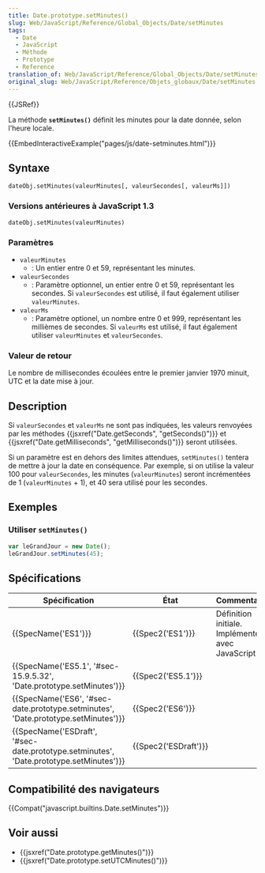 ```yaml
---
title: Date.prototype.setMinutes()
slug: Web/JavaScript/Reference/Global_Objects/Date/setMinutes
tags:
  - Date
  - JavaScript
  - Méthode
  - Prototype
  - Reference
translation_of: Web/JavaScript/Reference/Global_Objects/Date/setMinutes
original_slug: Web/JavaScript/Reference/Objets_globaux/Date/setMinutes
---
```

{{JSRef}}

La méthode **`setMinutes()`** définit les minutes pour la date donnée, selon l'heure locale.

{{EmbedInteractiveExample("pages/js/date-setminutes.html")}}

## Syntaxe

    dateObj.setMinutes(valeurMinutes[, valeurSecondes[, valeurMs]])

### Versions antérieures à JavaScript 1.3

    dateObj.setMinutes(valeurMinutes)

### Paramètres

- `valeurMinutes`
  - : Un entier entre 0 et 59, représentant les minutes.
- `valeurSecondes`
  - : Paramètre optionnel, un entier entre 0 et 59, représentant les secondes. Si `valeurSecondes` est utilisé, il faut également utiliser `valeurMinutes`.
- `valeurMs`
  - : Paramètre optionel, un nombre entre 0 et 999, représentant les millièmes de secondes. Si `valeurMs` est utilisé, il faut également utiliser `valeurMinutes` et `valeurSecondes`.

### Valeur de retour

Le nombre de millisecondes écoulées entre le premier janvier 1970 minuit, UTC et la date mise à jour.

## Description

Si `valeurSecondes` et `valeurMs` ne sont pas indiquées, les valeurs renvoyées par les méthodes {{jsxref("Date.getSeconds", "getSeconds()")}} et {{jsxref("Date.getMilliseconds", "getMilliseconds()")}} seront utilisées.

Si un paramètre est en dehors des limites attendues, `setMinutes()` tentera de mettre à jour la date en conséquence. Par exemple, si on utilise la valeur 100 pour `valeurSecondes`, les minutes (`valeurMinutes`) seront incrémentées de 1 (`valeurMinutes` + 1), et 40 sera utilisé pour les secondes.

## Exemples

### Utiliser `setMinutes()`

```js
var leGrandJour = new Date();
leGrandJour.setMinutes(45);
```

## Spécifications

| Spécification                                                                                                        | État                         | Commentaires                                          |
| -------------------------------------------------------------------------------------------------------------------- | ---------------------------- | ----------------------------------------------------- |
| {{SpecName('ES1')}}                                                                                             | {{Spec2('ES1')}}         | Définition initiale. Implémentée avec JavaScript 1.0. |
| {{SpecName('ES5.1', '#sec-15.9.5.32', 'Date.prototype.setMinutes')}}                         | {{Spec2('ES5.1')}}     |                                                       |
| {{SpecName('ES6', '#sec-date.prototype.setminutes', 'Date.prototype.setMinutes')}}         | {{Spec2('ES6')}}         |                                                       |
| {{SpecName('ESDraft', '#sec-date.prototype.setminutes', 'Date.prototype.setMinutes')}} | {{Spec2('ESDraft')}} |                                                       |

## Compatibilité des navigateurs

{{Compat("javascript.builtins.Date.setMinutes")}}

## Voir aussi

- {{jsxref("Date.prototype.getMinutes()")}}
- {{jsxref("Date.prototype.setUTCMinutes()")}}
